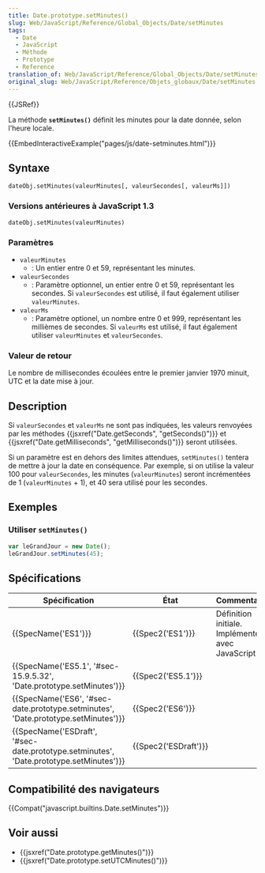 ```yaml
---
title: Date.prototype.setMinutes()
slug: Web/JavaScript/Reference/Global_Objects/Date/setMinutes
tags:
  - Date
  - JavaScript
  - Méthode
  - Prototype
  - Reference
translation_of: Web/JavaScript/Reference/Global_Objects/Date/setMinutes
original_slug: Web/JavaScript/Reference/Objets_globaux/Date/setMinutes
---
```

{{JSRef}}

La méthode **`setMinutes()`** définit les minutes pour la date donnée, selon l'heure locale.

{{EmbedInteractiveExample("pages/js/date-setminutes.html")}}

## Syntaxe

    dateObj.setMinutes(valeurMinutes[, valeurSecondes[, valeurMs]])

### Versions antérieures à JavaScript 1.3

    dateObj.setMinutes(valeurMinutes)

### Paramètres

- `valeurMinutes`
  - : Un entier entre 0 et 59, représentant les minutes.
- `valeurSecondes`
  - : Paramètre optionnel, un entier entre 0 et 59, représentant les secondes. Si `valeurSecondes` est utilisé, il faut également utiliser `valeurMinutes`.
- `valeurMs`
  - : Paramètre optionel, un nombre entre 0 et 999, représentant les millièmes de secondes. Si `valeurMs` est utilisé, il faut également utiliser `valeurMinutes` et `valeurSecondes`.

### Valeur de retour

Le nombre de millisecondes écoulées entre le premier janvier 1970 minuit, UTC et la date mise à jour.

## Description

Si `valeurSecondes` et `valeurMs` ne sont pas indiquées, les valeurs renvoyées par les méthodes {{jsxref("Date.getSeconds", "getSeconds()")}} et {{jsxref("Date.getMilliseconds", "getMilliseconds()")}} seront utilisées.

Si un paramètre est en dehors des limites attendues, `setMinutes()` tentera de mettre à jour la date en conséquence. Par exemple, si on utilise la valeur 100 pour `valeurSecondes`, les minutes (`valeurMinutes`) seront incrémentées de 1 (`valeurMinutes` + 1), et 40 sera utilisé pour les secondes.

## Exemples

### Utiliser `setMinutes()`

```js
var leGrandJour = new Date();
leGrandJour.setMinutes(45);
```

## Spécifications

| Spécification                                                                                                        | État                         | Commentaires                                          |
| -------------------------------------------------------------------------------------------------------------------- | ---------------------------- | ----------------------------------------------------- |
| {{SpecName('ES1')}}                                                                                             | {{Spec2('ES1')}}         | Définition initiale. Implémentée avec JavaScript 1.0. |
| {{SpecName('ES5.1', '#sec-15.9.5.32', 'Date.prototype.setMinutes')}}                         | {{Spec2('ES5.1')}}     |                                                       |
| {{SpecName('ES6', '#sec-date.prototype.setminutes', 'Date.prototype.setMinutes')}}         | {{Spec2('ES6')}}         |                                                       |
| {{SpecName('ESDraft', '#sec-date.prototype.setminutes', 'Date.prototype.setMinutes')}} | {{Spec2('ESDraft')}} |                                                       |

## Compatibilité des navigateurs

{{Compat("javascript.builtins.Date.setMinutes")}}

## Voir aussi

- {{jsxref("Date.prototype.getMinutes()")}}
- {{jsxref("Date.prototype.setUTCMinutes()")}}
